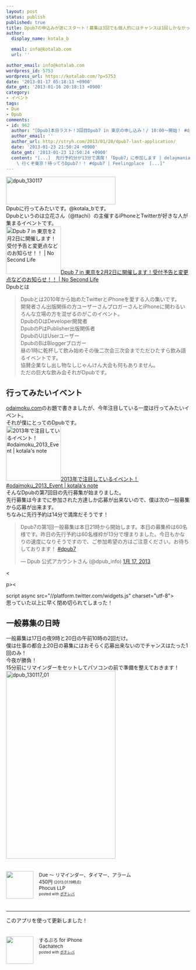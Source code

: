 ```yaml
---
layout: post
status: publish
published: true
title: Dpub7の申込みが遂にスタート！募集は3回でも個人的にはチャンスは1回しかなかった！
author:
  display_name: kotala_b

  email: info@kotalab.com
  url: ''

author_email: info@kotalab.com
wordpress_id: 5753
wordpress_url: https://kotalab.com/?p=5753
date: '2013-01-17 05:18:13 +0900'
date_gmt: '2013-01-16 20:18:13 +0900'
category:
- イベント
tags:
- Due
- Dpub
comments:
- id: 962
  author: "[Dpub]本日ラスト！3回目Dpub7 in 東京の申し込み！/ 10:00〜開始！ #dpub7 | stryhの日記 ~stryh/changelog"
  author_email: ''
  author_url: http://stryh.com/2013/01/20/dpub7-last-application/
  date: '2013-01-23 21:50:24 +0900'
  date_gmt: '2013-01-23 12:50:24 +0900'
  content: "[...]  先行予約分が13分で満席！「Dpub7」に参加します | delaymania  Dpub7の申込みが遂にスタート！募集は3回でも個人的にはチャンスは1回しか...
    \ 行くぞ東京！待ってろDpub7！！ #dpub7 | Feelingplace  [...]"
---
```

<p><a href="https://kotalab.com/wp-content/uploads/dpub_130117.jpg" target="_blank"><img src="https://kotalab.com/wp-content/uploads/dpub_130117-300x76.jpg" alt="dpub_130117" width="300" height="76" class="alignnone size-medium wp-image-5754" /></a><br />
Dpubに行ってみたいです。@kotala_bです。<br />
Dpubというのは立花さん（@ttachi）の主催するiPhoneとTwitterが好きな人が集まるイベントです。<br />
<a href="https://www.ttcbn.net/no_second_life/archives/30900" target="_blank"><img  class="alignleft" src="https://capture.heartrails.com/150x130?https://www.ttcbn.net/no_second_life/archives/30900" alt="Dpub 7 in 東京を2月2日に開催します！受付予告と変更点などのお知らせ！！ | No Second Life" width="150" height="130" /></a><a href="https://www.ttcbn.net/no_second_life/archives/30900" target="_blank">Dpub 7 in 東京を2月2日に開催します！受付予告と変更点などのお知らせ！！ | No Second Life</a><a href="https://b.hatena.ne.jp/entry/https://www.ttcbn.net/no_second_life/archives/30900" target="_blank"><img border="0" src="https://b.hatena.ne.jp/entry/image/https://www.ttcbn.net/no_second_life/archives/30900" alt="" /></a><br style="clear:both;" />Dpubとは</p>
<blockquote><p>Dpubとは2010年から始めたTwitterとiPhoneを愛する人の集いです。<br />
開発者さん出版関係の方ユーザーさんプロガーさんとiPhoneに関わるいろんな立場の方を混ぜるのがこのイベント。<br />
DpubのDはDeveloper開発者<br />
DpubのPはPublisher出版関係者<br />
DpubのUはUserユーザー<br />
DpubのBはBloggerブロガー<br />
昼の1時に乾杯して飲み始めその後二次会三次会までただひたすら飲み語るイベントです。<br />
協賛企業なし出し物なしじゃんけん大会も何もありません。<br />
ただの巨大な飲み会それがDpubです。</p></blockquote>
<p><!--more--></p>
<h2>行ってみたいイベント</h2>
<p><a href="http://odaimoku.com" title="odaimoku.com" target="_blank">odaimoku.com</a>のお題で書きましたが、今年注目している一度は行ってみたいイベント。<br />
それが僕にとってのDpubです。<br />
<a href="https://kotalab.com/odaimoku-2013-event" target="_blank"><img  class="alignleft" src="https://kotalab.com/wp-content/uploads/slooProImg_20130106124750.png" alt="2013年で注目しているイベント！ #odaimoku_2013_Event | kotala's note" width="150" /></a><a href="https://kotalab.com/odaimoku-2013-event" target="_blank">2013年で注目しているイベント！ #odaimoku_2013_Event | kotala's note</a><br style="clear:both;" />そんなDpubの第7回目の先行募集が始まりました。<br />
先行募集は今までに参加された方達しか応募が出来ないので、僕は次の一般募集から応募が出来ます。<br />
ちなみに先行予約は14分で満席だそうです！</p>
<blockquote class="twitter-tweet" lang="ja"><p>Dpub7の第1回一般募集は本日21時から開始します。本日の募集枠は60名様です。昨日の先行予約は60名様枠が13分で埋まりました。今日もかなりの速度になりそうですので、ご参加希望の方はご注意ください。お待ちしております！ <a href="https://twitter.com/search/%23dpub7">#dpub7</a></p>
<p>&mdash; Dpub 公式アカウントさん (@dpub_info) <a href="https://twitter.com/dpub_info/status/291765354689077248" data-datetime="2013-01-17T04:34:15+00:00">1月 17, 2013</a></p></blockquote>
<p><</p>
<p>p><</p>
<p>script async src="//platform.twitter.com/widgets.js" charset="utf-8"><br />
思っていた以上に早く閉め切られてしまった！</p>
<h2>一般募集の日時</h2>
<p>一般募集は17日の夜9時と20日の午前10時の2回だけ。<br />
僕は仕事の都合上20日の募集にはおそらく応募出来ないのでチャンスはたった1回のみ！<br />
今夜が勝負！<br />
15分前にリマインダーをセットしてパソコンの前で準備を整えておきます！<br />
<a href="https://kotalab.com/wp-content/uploads/dpub_130117_01.png" target="_blank"><img src="https://kotalab.com/wp-content/uploads/dpub_130117_01-300x513.png" alt="dpub_130117_01" width="300" height="513" class="alignnone size-medium wp-image-5761" /></a></p>
<div class="pochireba" style="text-align:left;font-size:small;padding:20px 0;/zoom: 1;overflow: hidden;"><span class="removed_link" title="click.linksynergy.com/fs-bin/click?id=d2yYUp776R4&amp;subid=&amp;offerid=94348.1&amp;type=3&amp;tmpid=3910&amp;RD_PARM1=https%253A%252F%252Fitunes.apple.com%252Fjp%252Fapp%252Fdue-rimainda-taima-aramu%252Fid390017969%253Fmt%253D8%2526uo%253D4"><img src="http://a1127.phobos.apple.com/us/r1000/083/Purple/v4/09/e8/6c/09e86c7f-acc1-f73d-7198-f1dc29e5d99b/mzm.sivkbxum.png" width="75" height="75" style="float:left;margin:0 15px 0 0;" class="pochi_img" ></span>
<div class="pochi_info" style="text-align:left;/zoom: 1;overflow: hidden;">
<div class="pochi_name"><span class="removed_link" title="click.linksynergy.com/fs-bin/click?id=d2yYUp776R4&amp;subid=&amp;offerid=94348.1&amp;type=3&amp;tmpid=3910&amp;RD_PARM1=https%253A%252F%252Fitunes.apple.com%252Fjp%252Fapp%252Fdue-rimainda-taima-aramu%252Fid390017969%253Fmt%253D8%2526uo%253D4">Due 〜 リマインダー、タイマー、アラーム</span></div>
<div class="pochi_price" style="display:inline;">450円</div>
<div class="pochi_time" style="font-size:x-small;display:inline;">(2013.01.19時点)</div>
<div class="pochi_seller"><span class="removed_link" title="click.linksynergy.com/fs-bin/click?id=d2yYUp776R4&amp;subid=&amp;offerid=94348.1&amp;type=3&amp;tmpid=3910&amp;RD_PARM1=https%253A%252F%252Fitunes.apple.com%252Fjp%252Fartist%252Fphocus-llp%252Fid387681526%253Fuo%253D4">Phocus LLP</span></div>
<div class="pochi_post" style="font-size:x-small;">posted with <a href="https://pochireba.com">ポチレバ</a></div>
</div>
<div class="pochireba-footer" style="clear: left"></div>
</div>
<hr>
<p>このアプリを使って更新しました！</p>
<div class="pochireba" style="text-align:left;font-size:small;padding:20px 0;overflow: hidden"><span class="removed_link" title="click.linksynergy.com/fs-bin/click?id=d2yYUp776R4&amp;subid=&amp;offerid=94348.1&amp;type=3&amp;tmpid=3910&amp;RD_PARM1=http%253A%252F%252Fitunes.apple.com%252Fjp%252Fapp%252Fsurupuro-for-iphone%252Fid436676299%253Fmt%253D8%2526uo%253D4"><img src="http://a1.mzstatic.com/us/r1000/065/Purple/v4/4c/c6/a8/4cc6a855-cc5c-34ed-0436-36e219eafb81/mzl.xejvrijs.jpg" width="75" height="75" style="float:left;margin:0 15px 0 0" class="pochi_img"></span>
<div class="pochi_info" style="text-align:left;overflow: hidden">
<div class="pochi_name"><span class="removed_link" title="click.linksynergy.com/fs-bin/click?id=d2yYUp776R4&amp;subid=&amp;offerid=94348.1&amp;type=3&amp;tmpid=3910&amp;RD_PARM1=http%253A%252F%252Fitunes.apple.com%252Fjp%252Fapp%252Fsurupuro-for-iphone%252Fid436676299%253Fmt%253D8%2526uo%253D4">するぷろ for iPhone</span></div>
<div class="pochi_seller"><span class="removed_link" title="click.linksynergy.com/fs-bin/click?id=d2yYUp776R4&amp;subid=&amp;offerid=94348.1&amp;type=3&amp;tmpid=3910&amp;RD_PARM1=http%253A%252F%252Fitunes.apple.com%252Fjp%252Fartist%252Fgachatech%252Fid358731102%253Fuo%253D4">Gachatech</span></div>
<div class="pochi_post" style="font-size:x-small">posted with <a href="https://pochireba.com" target="_blank">ポチレバ</a></div>
</div>
<div class="pochireba-footer" style="clear: left"></div>
</div>
